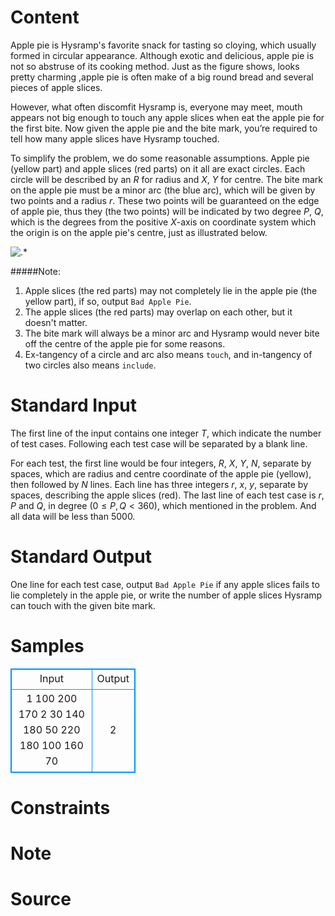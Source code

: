 
# Content

Apple pie is Hysramp's favorite snack for tasting so cloying, which usually formed in circular appearance. Although exotic and delicious, apple pie is not so abstruse of its cooking method. Just as the figure shows, looks pretty charming ,apple pie is often make of a big round bread and several pieces of apple slices.

However, what often discomfit Hysramp is, everyone may meet, mouth appears not big enough to touch any apple slices when eat the apple pie for the first bite. Now given the apple pie and the bite mark, you’re required to tell how many apple slices have Hysramp touched.

To simplify the problem, we do some reasonable assumptions. Apple pie (yellow part) and apple slices (red parts) on it all are exact circles. Each circle will be described by an $R$ for radius and $X$, $Y$ for centre. The bite mark on the apple pie must be a minor arc (the blue arc), which will be given by two points and a radius $r$. These two points will be guaranteed on the edge of apple pie, thus they (the two points) will be indicated by two degree $P$, $Q$, which is the degrees from the positive $X$-axis on coordinate system which the origin is on the apple pie's centre, just as illustrated below. 

![.*](/source/lutece/apple-pie/img/aHR0cHM6Ly9hY20udWVzdGMuZWR1LmNuL21lZGlhL2ltYWdlL3Byb2JsZW0vMTA1LzIwMTQwMTI5MTMzOTQ3ODEyMS5qcGc=.jpg)

#####Note:
1. Apple slices (the red parts) may not completely lie in the apple pie (the yellow part), if so, output `Bad Apple Pie`.
2. The apple slices (the red parts) may overlap on each other, but it doesn't matter.
3. The bite mark will always be a minor arc and Hysramp would never bite off the centre of the apple pie for some reasons.
4. Ex-tangency of a circle and arc also means `touch`, and in-tangency of two circles also means `include`. 

# Standard Input

The first line of the input contains one integer $T$, which indicate the number of test cases. Following each test case will be separated by a blank line.

For each test, the first line would be four integers, $R$, $X$, $Y$, $N$, separate by spaces, which are radius and centre coordinate of the apple pie (yellow), then followed by $N$ lines. Each line has three integers $r$, $x$, $y$, separate by spaces, describing the apple slices (red). The last line of each test case is $r$, $P$ and $Q$, in degree ($0\leq P, Q < 360$), which mentioned in the problem. And all data will be less than $5000$.

# Standard Output

One line for each test case, output `Bad Apple Pie` if any apple slices fails to lie completely in the apple pie, or write the number of apple slices Hysramp can touch with the given bite mark.

# Samples

<style>
        table,table tr th, table tr td { border:1px solid #0094ff; }
        table { width: 200px; min-height: 25px; line-height: 25px; text-align: center; border-collapse: collapse;}   
    </style>
<table>
	<tr>
		<td>Input</td>
		<td>Output</td>
	</tr>
<tr><td>1
100 200 170 2
30 140 180
50 220 180
100 160 70</td><td>2</td></tr></table>


# Constraints



# Note



# Source


